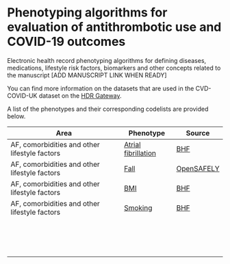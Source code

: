 # Phenotyping algorithms for evaluation of antithrombotic use and COVID-19 outcomes

Electronic health record phenotyping algorithms for defining diseases, medications, lifestyle risk factors, biomarkers and other concepts related to the manuscript [ADD MANUSCRIPT LINK WHEN READY]

You can find more information on the datasets that are used in the CVD-COVID-UK dataset on the
[HDR Gateway](https://web.www.healthdatagateway.org/collection/3975719127757711).

A list of the phenotypes and their corresponding codelists are provided below. 

| Area                                          | Phenotype                                                                                                   | Source                                                                                                              |
|-----------------------------------------------|-------------------------------------------------------------------------------------------------------------|---------------------------------------------------------------------------------------------------------------------|
| AF, comorbidities and other lifestyle factors | [Atrial fibrillation](https://github.com/BHFDSC/CCU020/blob/main/england/phenotypes/CCU020_AF_codelist.csv) | [BHF](https://github.com/BHFDSC/phenotype-development/tree/master/phenotypes/BHFCVDCOVID)                           |
| AF, comorbidities and other lifestyle factors | [Fall](https://github.com/BHFDSC/CCU020/blob/main/england/phenotypes/CCU020_fall_codelist.csv)              | [OpenSAFELY](https://www.opencodelists.org/codelist/nhsd-primary-care-domain-refsets/falls_cod/20200812/#full-list) |
| AF, comorbidities and other lifestyle factors | [BMI](https://github.com/BHFDSC/CCU020/blob/main/england/phenotypes/CCU020_bmi_codelist.csv)                | [BHF](https://github.com/BHFDSC/phenotype-development/tree/master/phenotypes/BHFCVDCOVID)                           |
| AF, comorbidities and other lifestyle factors | [Smoking](https://github.com/BHFDSC/CCU020/blob/main/england/phenotypes/CCU020_smoking_codelist.csv)        | [BHF](https://github.com/BHFDSC/phenotype-development/tree/master/phenotypes/BHFCVDCOVID)                           |
|                                               |                                                                                                             |                                                                                                                     |
|                                               |                                                                                                             |                                                                                                                     |
|                                               |                                                                                                             |                                                                                                                     |
|                                               |                                                                                                             |                                                                                                                     |
|                                               |                                                                                                             |                                                                                                                     |
|                                               |                                                                                                             |                                                                                                                     |
|                                               |                                                                                                             |                                                                                                                     |
|                                               |                                                                                                             |                                                                                                                     |
|                                               |                                                                                                             |                                                                                                                     |
|                                               |                                                                                                             |                                                                                                                     |
|                                               |                                                                                                             |                                                                                                                     |
|                                               |                                                                                                             |                                                                                                                     |
|                                               |                                                                                                             |                                                                                                                     |
|                                               |                                                                                                             |                                                                                                                     |
|                                               |                                                                                                             |                                                                                                                     |